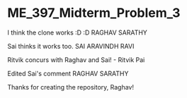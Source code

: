 # ME_397_Midterm_Problem_3

I think the clone works :D :D 
RAGHAV SARATHY

Sai thinks it works too. SAI ARAVINDH RAVI

Ritvik concurs with Raghav and Sai! - Ritvik Pai

Edited Sai's comment
RAGHAV SARATHY

Thanks for creating the repository, Raghav! 